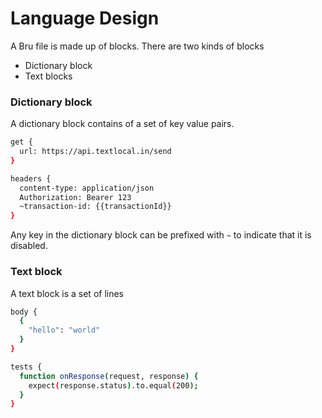 # Language Design

A Bru file is made up of blocks.
There are two kinds of blocks
- Dictionary block
- Text blocks

### Dictionary block
A dictionary block contains of a set of key value pairs. <br />
```bash
get {
  url: https://api.textlocal.in/send
}

headers {
  content-type: application/json
  Authorization: Bearer 123
  ~transaction-id: {{transactionId}}
}
```
Any key in the dictionary block can be prefixed with `~` to indicate that it is disabled.

### Text block
A text block is a set of lines
```bash
body {
  {
    "hello": "world"
  }
}

tests {
  function onResponse(request, response) {
    expect(response.status).to.equal(200);
  }
}
```





